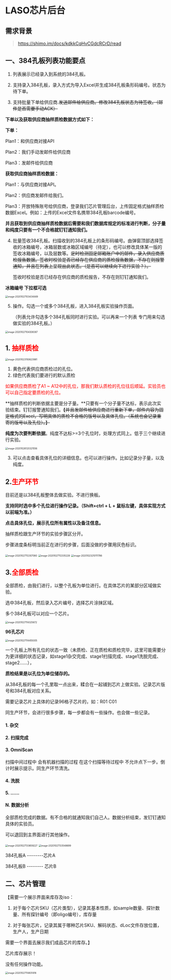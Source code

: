 # LASO芯片后台

## 需求背景

> https://shimo.im/docs/kdkkCqHvCGdcRCrD/read

## 一、384孔板列表功能要点

1. 列表展示已经录入到系统的384孔板。

2. 支持录入384孔板，录入方式为导入Excel并生成384孔板条形码编号。状态为待下单。

3. 支持批量下单给供应商.~~发送邮件给供应商。修改384孔板状态为待签收。（邮件是否需要手动ACK）~~

**下单以及获取供应商抽样质检数据方式如下：**

**下单：**

Plan1：和供应商对接API

Plan2：我们手动发邮件给供应商

Plan3：发邮件给供应商

**获取供应商抽样质检数据：**

Plan1：与供应商对接API。

Plan2：供应商发邮件给我们。

Plan3：开放特殊账号给供应商，登录我们芯片管理后台，上传固定格式抽样质检数据Excel。例如：上传的Excel文件名携带384孔板barcode编号。

**并且获取到供应商抽样质检数据后需要和我们数据库规定的标准进行判断，分子量和纯度只要有一个不合格就钉钉通知我们。**

4. 批量签收384孔板。扫描收到的384孔板上的条形码编号。由弹窗顶部选择签收的冰箱编号，冰箱层数或冰箱区域编号（待定），也可以修改具体某一版的签收冰箱编号，以及层数等。~~定时检测固定邮箱账户中的邮件，录入供应商质检报告数据。签收时校验是否已经存在供应商的质检报告数据，不存在则报警通知，并且在列表上呈现出此状态。（是否可以继续向下进行实验？）。~~

   签收时校验是否已经存在供应商的质检报告，不存在则钉钉通知我们。

**冰箱编号 下拉框可选**

<img src="/Users/zhangqinzhong/Library/Application Support/typora-user-images/image-20201027103434449.png" alt="image-20201027103434449" style="zoom:50%;" />

5. 操作。勾选一个或多个384孔板，进入384孔板实验操作页面。

   （列表允许勾选多个384孔板同时进行实验。可以再来一个列表 专门用来勾选做实验的384孔板。）

<img src="/Users/zhangqinzhong/Library/Application Support/typora-user-images/image-20201027104308387.png" alt="image-20201027104308387" style="zoom:50%;" />

## 1. <font color=red>抽样质检</font>

<img src="/Users/zhangqinzhong/Library/Application Support/typora-user-images/image-20201023150623981.png" alt="image-20201023150623981" style="zoom:50%;" />

1. 黄色代表供应商质检过的孔位。
2. 绿色代表我们要进行的默认质检

<font color=red>如果供应商质检了A1 ~ A12中的孔位，那我们默认质检的孔位往后顺延。实验员也可以自己指定要质检的孔位。</font>

**抽样质检的判断依据主要是分子量。**只要有一个分子量不达标，表示此次实验结束。钉钉报警通知我们。~~【并且发邮件给供应商进行重新下单，邮件内容为固定格式的Excel，写明具体的质检不合格的版号以及具体孔位。（系统也会记录重寄的版号以及孔位）。】~~

**纯度为次要判断依据**。纯度不达标>=3个孔位时，处理方式同上。低于三个继续进行实验。

<img src="/Users/zhangqinzhong/Library/Application Support/typora-user-images/image-20201026120321556.png" alt="image-20201026120321556" style="zoom:50%;" />

3. 可以点击查看具体孔位的详细信息。也可以进行操作。比如记录分子量，以及纯度。

## 2.<font color=red>生产环节</font>

目前还是以384孔板整体去做实验。不进行换板。

**支持同时选中多个孔位进行操作记录。（Shift+ctrl + L + 鼠标左键，具体实现方式以前端为准。）**

**点击具体孔位，展示孔位所有属性以及备注信息。**

抽样质检跟生产环节的实验步骤区分开。

步骤进度条标明当前正在进行的步骤，后面没做的步骤用灰色标识。

<img src="/Users/zhangqinzhong/Library/Application Support/typora-user-images/image-20201027112307080.png" alt="image-20201027112307080" style="zoom:50%;" />

<img src="/Users/zhangqinzhong/Library/Application Support/typora-user-images/image-20201027112335228.png" alt="image-20201027112335228" style="zoom:50%;" />

<img src="/Users/zhangqinzhong/Library/Application Support/typora-user-images/image-20201023210111786.png" alt="image-20201023210111786" style="zoom:50%;" />

## 3.<font color=red>全部质检</font>

全部质检，由我们进行，以整个孔板为单位进行。在具体芯片的某部分区域做实验。

选中384孔板，然后录入芯片编号，选择芯片涂抹区域。

多个384孔板可以对应一个芯片。

<img src="/Users/zhangqinzhong/Library/Application Support/typora-user-images/image-20201027114325672.png" alt="image-20201027114325672" style="zoom:50%;" />

**96孔芯片**

<img src="/Users/zhangqinzhong/Library/Application Support/typora-user-images/image-20201027114455005.png" alt="image-20201027114455005" style="zoom:50%;" />

一个孔板上所有孔位的状态一致（未质检、正在质检和质检完毕，这里可能需要分为更详细的状态记录，如stage1杂交完成、stage1扫描完成、stage1洗脱完成、stage2……），

**质检结果是以孔位为单位储存的。**

从384孔板的每一个孔里取一点出来，糅合在一起铺到芯片上做实验。记录芯片版号和384孔板对应关系。

需要记录芯片上具体的记录96格子芯片的，如：R01 C01

同生产环节，会进行很多步骤，每一步都会有一些操作。也会做一些记录。

#### 1. 杂交

#### 2. 扫描完成

#### 3. OmniScan 

扫描中间过程中 会有机器扫描的过程 在这个扫描等待过程中 不允许点下一步。倒计时展示提示。同生产环节清洗。

#### 4. 洗脱

#### 5. ......

#### N. 数据分析

全部质检完成的数据。有不合格的就通知我们自己人。数据分析结束，发钉钉通知具体的实验员。

可以退回到主界面进行其他操作。

<img src="/Users/zhangqinzhong/Library/Application Support/typora-user-images/image-20201027133659227.png" alt="image-20201027133659227" style="zoom:50%;" />

<img src="/Users/zhangqinzhong/Library/Application Support/typora-user-images/image-20201027133548699.png" alt="image-20201027133548699" style="zoom:50%;" />



384孔板A  --------芯片A

384孔板B  -------- 芯片B

## 二、芯片管理

【需要一个展示界面来库存及iso：

1. 对于每个芯片SKU（芯片类型），记录其基本性质，如sample数量、探针数量、所有探针编号（即oligo编号），库存量

1. 对于每张芯片，记录其属于哪种芯片SKU、解码状态、dLoc文件存放位置，生产人，生产日期

需要一个界面去展示我们成品芯片的库存。】



芯片库存展示！

没有任何操作功能。

<img src="/Users/zhangqinzhong/Library/Application Support/typora-user-images/image-20201027114831416.png" alt="image-20201027114831416" style="zoom:50%;" />

